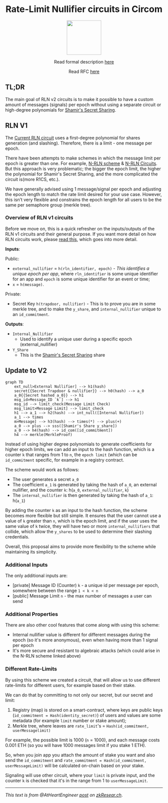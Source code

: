 <h1 align=center>Rate-Limit Nullifier circuits in Circom</h1>
<p align="center">
    <img src="https://github.com/Rate-Limiting-Nullifier/rln-circuits-v2/workflows/Test/badge.svg" width="110">
</p>

<p align="center">Read formal description <a href="https://github.com/Rate-Limiting-Nullifier/rln-circuits-v2/blob/main/docs/README.md">here</a></p>

<p align="center">Read RFC <a href="https://rfc.vac.dev/spec/58/">here</a></p>

## TL;DR

The main goal of RLN v2 circuits is to make it possible to have a custom amount of messages (signals) per epoch without using a separate circuit or high-degree polynomials for [Shamir's Secret Sharing](https://rate-limiting-nullifier.github.io/rln-docs/sss.html).

## RLN V1

The [Current RLN circuit](https://github.com/Rate-Limiting-Nullifier/rln-circuits/blob/master/circuits/rln-base.circom) uses a first-degree polynomial for shares generation (and slashing). Therefore, there is a limit - one message per epoch. 

There have been attempts to make schemes in which the message limit per epoch is greater than one. For example, [N-RLN scheme](https://hackmd.io/zOk-bQ2GSgaJ1t1bI7zrWQ?view) & [N-RLN Circuits](https://github.com/Rate-Limiting-Nullifier/rln-circuits/blob/master/circuits/nrln-base.circom). But this approach is very problematic; the bigger the epoch limit, the higher the polynomial for Shamir's Secret Sharing, and the more complicated the circuit is(more R1CS, etc.).

We have generally advised using 1 message/signal per epoch and adjusting the epoch length to match the rate limit desired for your use case. However, this isn’t very flexible and constrains the epoch length for all users to be the same per semaphore group (merkle tree).

### Overview of RLN v1 circuits

Before we move on, this is a quick refresher on the inputs/outputs of the RLN v1 circuits and their general purpose. If you want more detail on how RLN circuits work, please [read this](https://rate-limiting-nullifier.github.io/rln-docs/protocol_spec.html), which goes into more detail.

**Inputs**:

Public: 
* `external_nullifier` = `h(rln_identifier, epoch)` - *This identifies a unique epoch per app*, where `rln_identifier` is some unique identifier for an app and `epoch` is some unique identifier for an event or time;
* `x` = `h(message)`.

Private: 
* Secret Key `h(trapdoor, nullifier)` - This is to prove you are in some merkle tree, and to make the `y_share`, and `internal_nullifier` unique to an `id_commitment`.

**Outputs**:

* `Internal_Nullifier`
    * Used to identify a unique user during a specific epoch (external_nullifier)
* `Y_Share`
    * This is the [Shamir's Secret Sharing](https://rate-limiting-nullifier.github.io/rln-docs/sss.html) share

## Update to V2

```mermaid
graph TD
    ext_null>External Nullifier] --> h1(hash)
    secret{{Secret Trapdoor & nullifier}} --> h0(hash) --> a_0
    a_0{{Secret hashed a_0}} --> h1
    msg_id>Message_ID `k`] --> h1
    msg_id --> limit_check(Message Limit Check)
    msg_limit>Message Limit] --> limit_check
    h1 --> a_1 --> h2(hash) --> int_null([Internal Nullifier])
    a_1 --> times
    m>Message] --> h3(hash) --> times(*) --> plus(+)
    a_0 --> plus --> sss([Shamir's Share y_share])
    a_0 --> h4(hash) --> id_com([id_commitment])
    h4 --> merkle(MerkleProof)

```

Instead of using higher degree polynomials to generate coefficients for higher epoch limits, we can add an input to the hash function, which is a counter `k` that ranges from 1 to `n`, the `epoch limit` (which can be `id_commitment` specific, for example in a registry contract.

The scheme would work as follows:

* The user generates a secret `a_0`
* The coefficient `a_1` is generated by taking the hash of `a_0`, an external nullifier, and the counter `k`: h(`a_0`, `external_nullifier`, `k`)
* The `internal_nullifier` is then generated by taking the hash of `a_1`: h(`a_1`)

By adding the counter `k` as an input to the hash function, the scheme becomes more flexible but still simple. It ensures that the user cannot use a value of `k` greater than `n`, which is the epoch limit, and if the user uses the same value of `k` twice, they will have two or more `internal_nullifiers` that collide, which allow the `y_shares` to be used to determine their slashing credentials.

Overall, this proposal aims to provide more flexibility to the scheme while maintaining its simplicity.

### Additional Inputs

The only additional inputs are:

* [private] Message ID (Counter) `k` - a unique id per message per epoch, somewhere between the range `1 < k < n`
* [public] Message Limit `n` - the max number of messages a user can send

### Additional Properties

There are also other cool features that come along with using this scheme:

* Internal nullifier value is different for different messages during the epoch (so it's more anonymous), even when having more than 1 signal per epoch
* It's more secure and resistant to algebraic attacks (which could arise in the N-RLN scheme linked above)

### Different Rate-Limits

By using this scheme we created a circuit, that will allow us to use different rate-limits for different users, for example based on their stake.

We can do that by committing to not only our secret, but our secret and limit:

1. Registry (map) is stored on a smart-contract, where keys are public keys (`id_commitment = Hash(identity_secret)`) of users and values are some metadata (for example `limit` number or stake amount);
2. Merkle tree, where leaves are `rate_limit`'s = `Hash(id_commitment, userMessagelimit)` 

For example, the possible limit is 1000 (`n` = 1000), and each message costs 0.001 ETH (so you will have 1000 messages limit if you stake 1 ETH).

So, when you join app you attach the amount of stake you want and also send the `id_commitment` and `rate_commitment = Hash(id_commitment, userMessageLimit)` will be calculated on-chain based on your stake.

Signaling will use other circuit, where your `limit` is private input, and the counter `k` is checked that it's in the range from 1 to `userMessageLimit`.

---
*This text is from @AtHeartEngineer [post](https://zkresear.ch/t/rate-limit-nullifier-v2-circuits/102) on [zkResear.ch](https://zkresear.ch)*.
